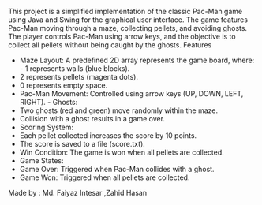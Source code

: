 This project is a simplified implementation of the classic Pac-Man game using Java and  Swing for the graphical user interface. The game features Pac-Man moving through a maze,  collecting pellets, and avoiding ghosts. The player controls Pac-Man using arrow keys, and  the objective is to collect all pellets without being caught by the ghosts. 
 Features 
- Maze Layout: A predefined 2D array represents the game board, where:  - 1 represents walls (blue blocks). 
 - 2 represents pellets (magenta dots). 
 - 0 represents empty space. 
- Pac-Man Movement: Controlled using arrow keys (UP, DOWN, LEFT, RIGHT). - Ghosts: 
 - Two ghosts (red and green) move randomly within the maze. 
 - Collision with a ghost results in a game over. 
- Scoring System: 
 - Each pellet collected increases the score by 10 points. 
 - The score is saved to a file (score.txt). 
- Win Condition: The game is won when all pellets are collected. 
- Game States: 
 - Game Over: Triggered when Pac-Man collides with a ghost. 
 - Game Won: Triggered when all pellets are collected. 

 Made by : Md. Faiyaz Intesar ,Zahid Hasan  
